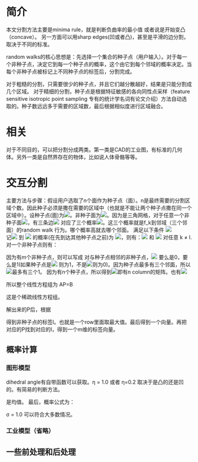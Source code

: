 # 简介

本文分割方法主要是minima rule，就是判断负曲率的最小值 或者说是开始变凸（concave）。
另一方面可以用sharp edges(凹或者凸)，甚至是平滑的边分割，取决于不同的标准。

random walks的核心思想是：先选择一个集合的种子点（用户输入）。对于每一个非种子点，决定它到每一个种子点的概率，这个由它到每个邻域的概率决定。当每个非种子点被标记上不同种子点的标签后，分割完成。

对于粗糙的分割，只需要很少的种子点，并且它们越分散越好，结果是只能分割成几个区域。
对于精细的分割，种子点是根据特征敏感的各向同性点采样（feature sensitive isotropic point sampling 专有的统计学名词有论文介绍）方法自动选取的。种子数远远多于需要的区域数，最后根据相似度进行区域融合。

# 相关

对于不同目的，可以把分割分成两类。第一类是CAD的工业图，有标准的几何体。另外一类是自然界存在的物体，比如说人体骨骼等等。

# 交互分割

主要方法与步骤：假设用户选取了n个面作为种子点（面）。n是最终需要的分割区域个数。因此种子必须是撒在需要的区域中（也就是不能让两个种子点撒在同一个区域中）。设种子点(面)为<img src="http://latex.codecogs.com/gif.latex?s_1,s_2....s_n"/>。非种子面为<img src="http://latex.codecogs.com/gif.latex?f_1,f_2.....f_m"/>。因为是三角网格，对于任意一个非种子面<img src="http://latex.codecogs.com/gif.latex?f_k"/>，有三条边<img src="http://latex.codecogs.com/gif.latex?e_{k,1},e_{k,2},e_{k,3}"/> 对应了三个概率<img src="http://latex.codecogs.com/gif.latex?p_{k,1},p_{k,2},p_{k,3}"/>。这三个概率就是f_k到邻域（三个邻面）的random walk 行为。哪个概率高就去哪个邻面。
满足以下条件
<img src="http://latex.codecogs.com/gif.latex?\sum_{i=1}^3 p = 1" />	
记<img src="http://latex.codecogs.com/gif.latex?f_k"/> 到 <img src="http://latex.codecogs.com/gif.latex?s_l"/> 的概率(在先到达其他种子点之前)为 <img src="http://latex.codecogs.com/gif.latex?P^l(f_k)"/>，则有：<img src="http://latex.codecogs.com/gif.latex?P^l(s_l) = 1"/> 和 <img src="http://latex.codecogs.com/gif.latex?P^l(s_k)=0"/> 对任意 k ≠ l.
对一个非种子点则有：


因为有m个非种子点，则可以写成 
对与种子点相邻的非种子点，<img src="http://latex.codecogs.com/gif.latex?P^l(f_k)"/> 要么是0，要么是1(如果种子点是<img src="http://latex.codecogs.com/gif.latex?s_l"/> 则为1，不是<img src="http://latex.codecogs.com/gif.latex?s_l"/>则为0)。因为种子点最多有三个邻面，所以<img src="http://latex.codecogs.com/gif.latex?B^l"/>最多有三个1。
因为有n个种子点，所以得到<img src="http://latex.codecogs.com/gif.latex?P_{mxn}"/>即有n column的矩阵。也有<img src="http://latex.codecogs.com/gif.latex?B = (B_1，...,B_n)"/>

所以整个线性方程组为  AP=B

这是个稀疏线性方程组。

解出来的P后，根据
 
得到非种子点的标签l。也就是一个row里面取最大值。最后得到一个向量。再把对应的P找到对应的l，得到一个m维的标签向量。

## 概率计算
### 图形模型

dihedral angle有自带函数可以获取。η = 1.0 或者 η=0.2 取决于是凸的还是凹的。有简易的判断方法。

 
是均值。
最后，概率公式为：

σ = 1.0 可以符合大多数情况。

### 工业模型（省略）

## 一些前处理和后处理








